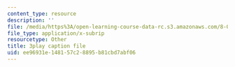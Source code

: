 ```yaml
---
content_type: resource
description: ''
file: /media/https%3A/open-learning-course-data-rc.s3.amazonaws.com/8-01sc-classical-mechanics-fall-2016/ee96931e148157c28895b81cbd7abf06_2oK7Eb0YZ9U.vtt
file_type: application/x-subrip
resourcetype: Other
title: 3play caption file
uid: ee96931e-1481-57c2-8895-b81cbd7abf06
---
```

